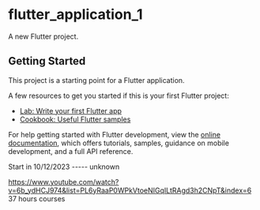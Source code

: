 # flutter_application_1

A new Flutter project.

## Getting Started

This project is a starting point for a Flutter application.

A few resources to get you started if this is your first Flutter project:

- [Lab: Write your first Flutter app](https://docs.flutter.dev/get-started/codelab)
- [Cookbook: Useful Flutter samples](https://docs.flutter.dev/cookbook)

For help getting started with Flutter development, view the
[online documentation](https://docs.flutter.dev/), which offers tutorials,
samples, guidance on mobile development, and a full API reference.


Start in 10/12/2023 ----- unknown

https://www.youtube.com/watch?v=6b_ydHCJ974&list=PL6yRaaP0WPkVtoeNIGqILtRAgd3h2CNpT&index=6
37 hours courses